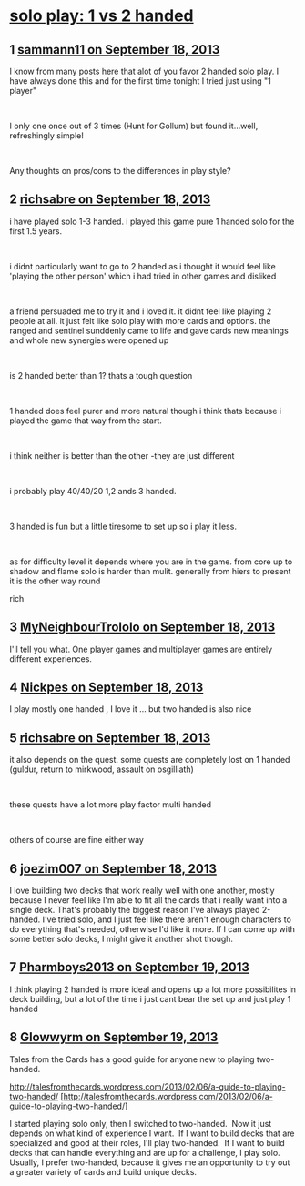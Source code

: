 # [solo play: 1 vs 2 handed](https://community.fantasyflightgames.com/topic/90575-solo-play-1-vs-2-handed/)

## 1 [sammann11 on September 18, 2013](https://community.fantasyflightgames.com/topic/90575-solo-play-1-vs-2-handed/?do=findComment&comment=869035)

I know from many posts here that alot of you favor 2 handed solo play. I have always done this and for the first time tonight I tried just using "1 player"

 

I only one once out of 3 times (Hunt for Gollum) but found it...well, refreshingly simple!

 

Any thoughts on pros/cons to the differences in play style?

## 2 [richsabre on September 18, 2013](https://community.fantasyflightgames.com/topic/90575-solo-play-1-vs-2-handed/?do=findComment&comment=869069)

i have played solo 1-3 handed. i played this game pure 1 handed solo for the first 1.5 years.

 

i didnt particularly want to go to 2 handed as i thought it would feel like 'playing the other person' which i had tried in other games and disliked

 

a friend persuaded me to try it and i loved it. it didnt feel like playing 2 people at all. it just felt like solo play with more cards and options. the ranged and sentinel sunddenly came to life and gave cards new meanings and whole new synergies were opened up

 

is 2 handed better than 1? thats a tough question

 

1 handed does feel purer and more natural though i think thats because i played the game that way from the start.

 

i think neither is better than the other -they are just different

 

i probably play 40/40/20 1,2 ands 3 handed.

 

3 handed is fun but a little tiresome to set up so i play it less.

 

as for difficulty level it depends where you are in the game. from core up to shadow and flame solo is harder than mulit. generally from hiers to present it is the other way round

rich

## 3 [MyNeighbourTrololo on September 18, 2013](https://community.fantasyflightgames.com/topic/90575-solo-play-1-vs-2-handed/?do=findComment&comment=869091)

I'll tell you what. One player games and multiplayer games are entirely different experiences.

## 4 [Nickpes on September 18, 2013](https://community.fantasyflightgames.com/topic/90575-solo-play-1-vs-2-handed/?do=findComment&comment=869112)

I play mostly one handed , I love it ... but two handed is also nice 

## 5 [richsabre on September 18, 2013](https://community.fantasyflightgames.com/topic/90575-solo-play-1-vs-2-handed/?do=findComment&comment=869120)

it also depends on the quest. some quests are completely lost on 1 handed (guldur, return to mirkwood, assault on osgilliath)

 

these quests have a lot more play factor multi handed

 

others of course are fine either way

## 6 [joezim007 on September 18, 2013](https://community.fantasyflightgames.com/topic/90575-solo-play-1-vs-2-handed/?do=findComment&comment=869313)

I love building two decks that work really well with one another, mostly because I never feel like I'm able to fit all the cards that i really want into a single deck. That's probably the biggest reason I've always played 2-handed. I've tried solo, and I just feel like there aren't enough characters to do everything that's needed, otherwise I'd like it more. If I can come up with some better solo decks, I might give it another shot though.

## 7 [Pharmboys2013 on September 19, 2013](https://community.fantasyflightgames.com/topic/90575-solo-play-1-vs-2-handed/?do=findComment&comment=869860)

I think playing 2 handed is more ideal and opens up a lot more possibilites in deck building, but a lot of the time i just cant bear the set up and just play 1 handed

## 8 [Glowwyrm on September 19, 2013](https://community.fantasyflightgames.com/topic/90575-solo-play-1-vs-2-handed/?do=findComment&comment=869939)

Tales from the Cards has a good guide for anyone new to playing two-handed.

http://talesfromthecards.wordpress.com/2013/02/06/a-guide-to-playing-two-handed/ [http://talesfromthecards.wordpress.com/2013/02/06/a-guide-to-playing-two-handed/]

I started playing solo only, then I switched to two-handed.  Now it just depends on what kind of experience I want.  If I want to build decks that are specialized and good at their roles, I'll play two-handed.  If I want to build decks that can handle everything and are up for a challenge, I play solo.  Usually, I prefer two-handed, because it gives me an opportunity to try out a greater variety of cards and build unique decks.

